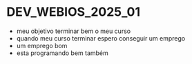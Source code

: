 # DEV_WEBIOS_2025_01

- meu objetivo terminar bem o meu curso
- quando meu curso terminar espero conseguir um emprego
- um emprego bom
- esta programando bem também
